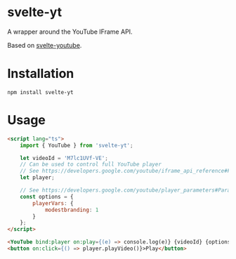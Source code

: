 # svelte-yt

A wrapper around the YouTube IFrame API.

Based on [svelte-youtube](https://github.com/PandaWhisperer/svelte-youtube).

# Installation

```
npm install svelte-yt
```

# Usage

```html
<script lang="ts">
	import { YouTube } from 'svelte-yt';

	let videoId = 'M7lc1UVf-VE';
	// Can be used to control full YouTube player
	// See https://developers.google.com/youtube/iframe_api_reference#Functions
	let player;

	// See https://developers.google.com/youtube/player_parameters#Parameters
	const options = {
		playerVars: {
			modestbranding: 1
		}
	};
</script>

<YouTube bind:player on:play={(e) => console.log(e)} {videoId} {options} />
<button on:click={() => player.playVideo()}>Play</button>
```
